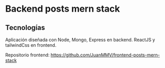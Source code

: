 # Backend posts mern stack
## Tecnologías
Aplicación diseñada con Node, Mongo, Express en backend. ReactJS y tailwindCss en frontend.    
  
Repositorio frontend: https://github.com/JuanMMV/frontend-posts-mern-stack